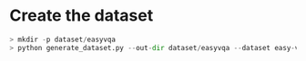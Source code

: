 # Create the dataset

```python
> mkdir -p dataset/easyvqa
> python generate_dataset.py --out-dir dataset/easyvqa --dataset easy-vqa
```

